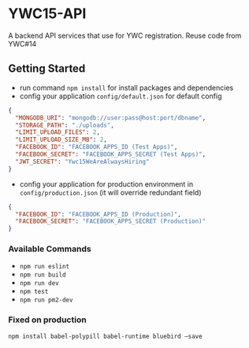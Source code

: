 # YWC15-API

A backend API services that use for YWC registration. Reuse code from YWC#14

## Getting Started
- run command `npm install` for install packages and dependencies
- config your application `config/default.json` for default config

```json
{
  "MONGODB_URI": "mongodb://user:pass@host:port/dbname",
  "STORAGE_PATH": "./uploads",
  "LIMIT_UPLOAD_FILES": 2,
  "LIMIT_UPLOAD_SIZE_MB": 2,
  "FACEBOOK_ID": "FACEBOOK_APPS_ID (Test Apps)",
  "FACEBOOK_SECRET": "FACEBOOK_APPS_SECRET (Test Apps)",
  "JWT_SECRET": "Ywc15WeAreAlwaysHiring"
}
```

- config your application for production environment in `config/production.json` (it will override redundant field)
```json
{
  "FACEBOOK_ID": "FACEBOOK_APPS_ID (Production)",
  "FACEBOOK_SECRET": "FACEBOOK_APPS_SECRET (Production)"
}
```

### Available Commands
- `npm run eslint`
- `npm run build`
- `npm run dev`
- `npm test`
- `npm run pm2-dev`

### Fixed on production
```
npm install babel-polypill babel-runtime bluebird —save
```
